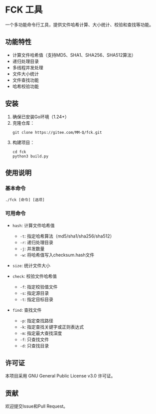 # FCK 工具

一个多功能命令行工具，提供文件哈希计算、大小统计、校验和查找等功能。

## 功能特性

- 计算文件哈希值（支持MD5、SHA1、SHA256、SHA512算法）
- 递归处理目录
- 多线程并发处理
- 文件大小统计
- 文件查找功能
- 哈希校验功能

## 安装

1. 确保已安装Go环境（1.24+）
2. 克隆仓库：
   ```
   git clone https://gitee.com/MM-Q/fck.git
   ```
3. 构建项目：
   ```
   cd fck
   python3 build.py
   ```

## 使用说明

### 基本命令

```
./fck [命令] [选项]
```

### 可用命令

- `hash`: 计算文件哈希值
  - `-t`: 指定哈希算法（md5/sha1/sha256/sha512）
  - `-r`: 递归处理目录
  - `-j`: 并发数量
  - `-w`: 将哈希值写入checksum.hash文件

- `size`: 统计文件大小

- `check`: 校验文件哈希值
  - `-f`: 指定校验值文件
  - `-s`: 指定源目录
  - `-t`: 指定目标目录

- `find`: 查找文件
  - `-p`: 指定查找路径
  - `-k`: 指定查找关键字或正则表达式
  - `-m`: 指定最大查找深度
  - `-f`: 只查找文件
  - `-d`: 只查找目录

## 许可证

本项目采用 GNU General Public License v3.0 许可证。

## 贡献

欢迎提交Issue和Pull Request。